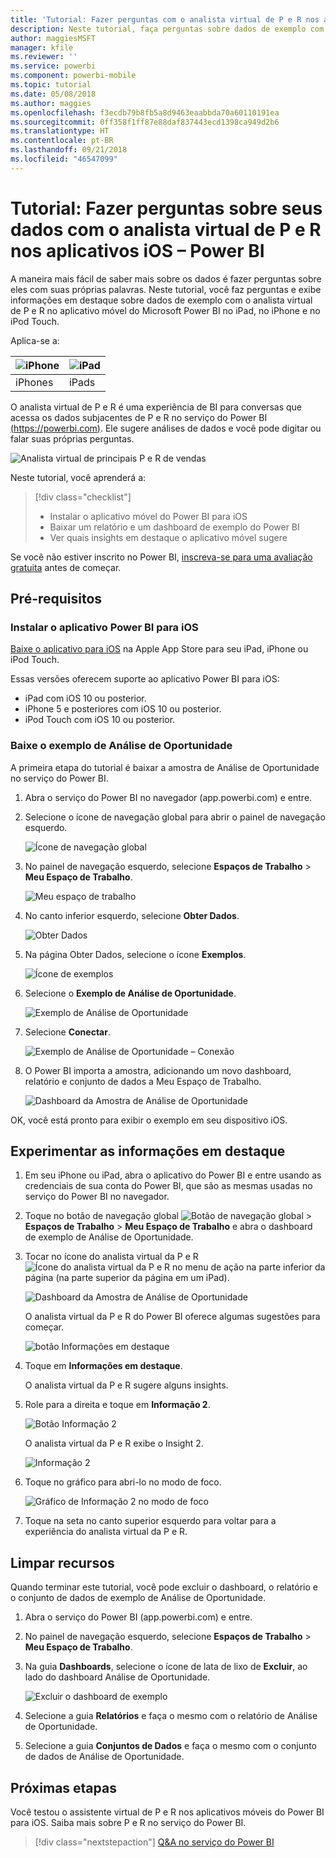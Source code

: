 ```yaml
---
title: 'Tutorial: Fazer perguntas com o analista virtual de P e R nos aplicativos iOS – Power BI'
description: Neste tutorial, faça perguntas sobre dados de exemplo com suas próprias palavras com o analista virtual da P e R no aplicativo móvel do Power BI em seu dispositivo iOS.
author: maggiesMSFT
manager: kfile
ms.reviewer: ''
ms.service: powerbi
ms.component: powerbi-mobile
ms.topic: tutorial
ms.date: 05/08/2018
ms.author: maggies
ms.openlocfilehash: f3ecdb79b8fb5a8d9463eaabbda70a60110191ea
ms.sourcegitcommit: 0ff358f1ff87e88daf837443ecd1398ca949d2b6
ms.translationtype: HT
ms.contentlocale: pt-BR
ms.lasthandoff: 09/21/2018
ms.locfileid: "46547099"
---
```

# <a name="tutorial-ask-questions-about-your-data-with-the-qa-virtual-analyst-in-ios-apps---power-bi"></a>Tutorial: Fazer perguntas sobre seus dados com o analista virtual de P e R nos aplicativos iOS – Power BI

A maneira mais fácil de saber mais sobre os dados é fazer perguntas sobre eles com suas próprias palavras. Neste tutorial, você faz perguntas e exibe informações em destaque sobre dados de exemplo com o analista virtual de P e R no aplicativo móvel do Microsoft Power BI no iPad, no iPhone e no iPod Touch. 

Aplica-se a:

| ![iPhone](./media/tutorial-mobile-apps-ios-qna/iphone-logo-50-px.png) | ![iPad](./media/tutorial-mobile-apps-ios-qna/ipad-logo-50-px.png) |
|:--- |:--- |
| iPhones |iPads |

O analista virtual de P e R é uma experiência de BI para conversas que acessa os dados subjacentes de P e R no serviço do Power BI [(https://powerbi.com)](https://powerbi.com). Ele sugere análises de dados e você pode digitar ou falar suas próprias perguntas.

![Analista virtual de principais P e R de vendas](./media/tutorial-mobile-apps-ios-qna/power-bi-ios-q-n-a-top-sale-intro.png)

Neste tutorial, você aprenderá a:

> [!div class="checklist"]
> * Instalar o aplicativo móvel do Power BI para iOS
> * Baixar um relatório e um dashboard de exemplo do Power BI
> * Ver quais insights em destaque o aplicativo móvel sugere

Se você não estiver inscrito no Power BI, [inscreva-se para uma avaliação gratuita](https://app.powerbi.com/signupredirect?pbi_source=web) antes de começar.

## <a name="prerequisites"></a>Pré-requisitos

### <a name="install-the-power-bi-for-ios-app"></a>Instalar o aplicativo Power BI para iOS
[Baixe o aplicativo para iOS](http://go.microsoft.com/fwlink/?LinkId=522062 "Baixe o aplicativo para iPhone") na Apple App Store para seu iPad, iPhone ou iPod Touch.

Essas versões oferecem suporte ao aplicativo Power BI para iOS:
- iPad com iOS 10 ou posterior.
- iPhone 5 e posteriores com iOS 10 ou posterior. 
- iPod Touch com iOS 10 ou posterior.

### <a name="download-the-opportunity-analysis-sample"></a>Baixe o exemplo de Análise de Oportunidade
A primeira etapa do tutorial é baixar a amostra de Análise de Oportunidade no serviço do Power BI.

1. Abra o serviço do Power BI no navegador (app.powerbi.com) e entre.

1. Selecione o ícone de navegação global para abrir o painel de navegação esquerdo.

    ![Ícone de navegação global](./media/tutorial-mobile-apps-ios-qna/power-bi-android-quickstart-global-nav-icon.png)

2. No painel de navegação esquerdo, selecione **Espaços de Trabalho** > **Meu Espaço de Trabalho**.

    ![Meu espaço de trabalho](./media/tutorial-mobile-apps-ios-qna/power-bi-android-quickstart-my-workspace.png)

3. No canto inferior esquerdo, selecione **Obter Dados**.
   
    ![Obter Dados](./media/tutorial-mobile-apps-ios-qna/power-bi-get-data.png)

3. Na página Obter Dados, selecione o ícone **Exemplos**.
   
   ![Ícone de exemplos](./media/tutorial-mobile-apps-ios-qna/power-bi-samples-icon.png)

4. Selecione o **Exemplo de Análise de Oportunidade**.
 
    ![Exemplo de Análise de Oportunidade](./media/tutorial-mobile-apps-ios-qna/power-bi-oa.png)
 
8. Selecione **Conectar**.  
  
   ![Exemplo de Análise de Oportunidade – Conexão](./media/tutorial-mobile-apps-ios-qna/opportunity-connect.png)
   
5. O Power BI importa a amostra, adicionando um novo dashboard, relatório e conjunto de dados a Meu Espaço de Trabalho.
   
   ![Dashboard da Amostra de Análise de Oportunidade](./media/tutorial-mobile-apps-ios-qna/power-bi-service-opportunity-sample.png)

OK, você está pronto para exibir o exemplo em seu dispositivo iOS.

## <a name="try-featured-insights"></a>Experimentar as informações em destaque
1. Em seu iPhone ou iPad, abra o aplicativo do Power BI e entre usando as credenciais de sua conta do Power BI, que são as mesmas usadas no serviço do Power BI no navegador.

1.  Toque no botão de navegação global ![Botão de navegação global](./media/tutorial-mobile-apps-ios-qna/power-bi-iphone-global-nav-button.png) > **Espaços de Trabalho** > **Meu Espaço de Trabalho** e abra o dashboard de exemplo de Análise de Oportunidade.

2. Tocar no ícone do analista virtual da P e R ![Ícone do analista virtual da P e R](./media/tutorial-mobile-apps-ios-qna/power-bi-ios-q-n-a-icon.png) no menu de ação na parte inferior da página (na parte superior da página em um iPad).

     ![Dashboard da Amostra de Análise de Oportunidade](./media/tutorial-mobile-apps-ios-qna/power-bi-ios-qna-opportunity-analysis.png)

     O analista virtual da P e R do Power BI oferece algumas sugestões para começar.

     ![botão Informações em destaque](./media/tutorial-mobile-apps-ios-qna/power-bi-ios-qna-suggest-insights.png)
3. Toque em **Informações em destaque**.

     O analista virtual da P e R sugere alguns insights.
4. Role para a direita e toque em **Informação 2**.

    ![Botão Informação 2](./media/tutorial-mobile-apps-ios-qna/power-bi-ios-qna-suggest-insight-2.png)

     O analista virtual da P e R exibe o Insight 2.

    ![Informação 2](./media/tutorial-mobile-apps-ios-qna/power-bi-ios-qna-show-insight-2.png)
5. Toque no gráfico para abri-lo no modo de foco.

    ![Gráfico de Informação 2 no modo de foco](./media/tutorial-mobile-apps-ios-qna/power-bi-ios-qna-open-insight-2.png)
6. Toque na seta no canto superior esquerdo para voltar para a experiência do analista virtual da P e R.

## <a name="clean-up-resources"></a>Limpar recursos

Quando terminar este tutorial, você pode excluir o dashboard, o relatório e o conjunto de dados de exemplo de Análise de Oportunidade.

1. Abra o serviço do Power BI (app.powerbi.com) e entre.

2. No painel de navegação esquerdo, selecione **Espaços de Trabalho** > **Meu Espaço de Trabalho**.

3. Na guia **Dashboards**, selecione o ícone de lata de lixo de **Excluir**, ao lado do dashboard Análise de Oportunidade.

    ![Excluir o dashboard de exemplo](./media/tutorial-mobile-apps-ios-qna/power-bi-service-delete-opportunity-sample.png)

4. Selecione a guia **Relatórios** e faça o mesmo com o relatório de Análise de Oportunidade.

5. Selecione a guia **Conjuntos de Dados** e faça o mesmo com o conjunto de dados de Análise de Oportunidade.


## <a name="next-steps"></a>Próximas etapas

Você testou o assistente virtual de P e R nos aplicativos móveis do Power BI para iOS. Saiba mais sobre P e R no serviço do Power BI.
> [!div class="nextstepaction"]
> [Q&A no serviço do Power BI](../end-user-q-and-a.md)

